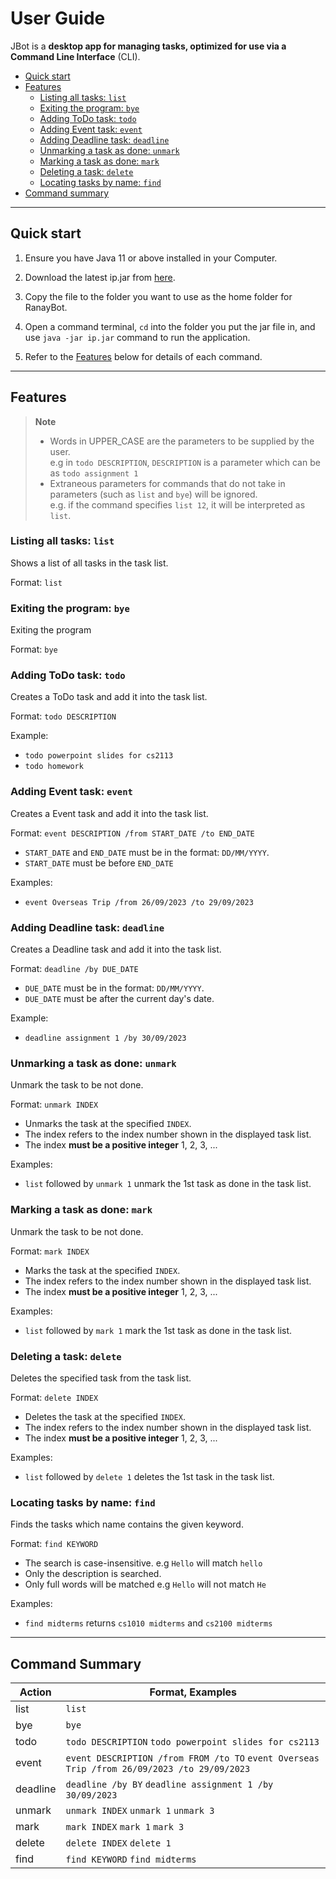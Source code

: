 # User Guide

JBot is a **desktop app for managing tasks, optimized for use via a Command Line Interface** (CLI).

-  [Quick start](#quick-start)
-  [Features](#features)
    -  [Listing all tasks: `list`](#listing-all-tasks-list)
    -  [Exiting the program: `bye`](#exiting-the-program-bye)
    -  [Adding ToDo task: `todo`](#adding-todo-task-todo)
    -  [Adding Event task: `event`](#adding-event-task-event)
    -  [Adding Deadline task: `deadline`](#adding-deadline-task-deadline)
    -  [Unmarking a task as done: `unmark`](#unmarking-a-task-as-done-unmark)
    -  [Marking a task as done: `mark`](#marking-a-task-as-done-mark)
    -  [Deleting a task: `delete`](#deleting-a-task-delete)
    -  [Locating tasks by name: `find`](#locating-tasks-by-name-find)
-  [Command summary](#command-summary)

***

## Quick start
1. Ensure you have Java 11 or above installed in your Computer.

2. Download the latest ip.jar from [here](https://github.com/sRanay/ip/releases).

3. Copy the file to the folder you want to use as the home folder for RanayBot.

4. Open a command terminal, `cd` into the folder you put the jar file in, and use `java -jar ip.jar` command to run the application.

5. Refer to the [Features](#features) below for details of each command.

***

## Features
> **Note**  
> - Words in UPPER_CASE are the parameters to be supplied by the user.<br>
e.g in `todo DESCRIPTION`, `DESCRIPTION` is a parameter which can be as `todo assignment 1`
> - Extraneous parameters for commands that do not take in parameters (such as `list` and `bye`) will be ignored.<br>
e.g. if the command specifies `list 12`, it will be interpreted as `list`.

### Listing all tasks: `list`

Shows a list of all tasks in the task list.

Format: `list`

### Exiting the program: `bye`

Exiting the program

Format: `bye`

### Adding ToDo task: `todo`

Creates a ToDo task and add it into the task list.

Format: `todo DESCRIPTION`

Example:

- `todo powerpoint slides for cs2113`
- `todo homework`

### Adding Event task: `event`

Creates a Event task and add it into the task list.

Format: `event DESCRIPTION /from START_DATE /to END_DATE`

- `START_DATE` and `END_DATE` must be in the format: `DD/MM/YYYY`.
- `START_DATE` must be before `END_DATE`

Examples:
- `event Overseas Trip /from 26/09/2023 /to 29/09/2023`

### Adding Deadline task: `deadline`

Creates a Deadline task and add it into the task list.

Format: `deadline /by DUE_DATE`

- `DUE_DATE` must be in the format: `DD/MM/YYYY`.
- `DUE_DATE` must be after the current day's date.

Example: 
- `deadline assignment 1 /by 30/09/2023`

### Unmarking a task as done: `unmark`

Unmark the task to be not done.

Format: `unmark INDEX`

- Unmarks the task at the specified `INDEX`.
- The index refers to the index number shown in the displayed task list.
- The index **must be a positive integer** 1, 2, 3, ...

Examples:
- `list` followed by `unmark 1` unmark the 1st task as done in the task list.

### Marking a task as done: `mark`

Unmark the task to be not done.

Format: `mark INDEX`

- Marks the task at the specified `INDEX`.
- The index refers to the index number shown in the displayed task list.
- The index **must be a positive integer** 1, 2, 3, ...

Examples:
- `list` followed by `mark 1` mark the 1st task as done in the task list.

### Deleting a task: `delete`

Deletes the specified task from the task list.

Format: `delete INDEX`

- Deletes the task at the specified `INDEX`.
- The index refers to the index number shown in the displayed task list.
- The index **must be a positive integer** 1, 2, 3, ...

Examples:
- `list` followed by `delete 1` deletes the 1st task in the task list.

### Locating tasks by name: `find`

Finds the tasks which name contains the given keyword.

Format: `find KEYWORD`

- The search is case-insensitive. e.g `Hello` will match `hello`
- Only the description is searched.
- Only full words will be matched e.g `Hello` will not match `He`

Examples:
- `find midterms` returns `cs1010 midterms` and `cs2100 midterms`

***

## Command Summary

| Action   | Format, Examples                                                                            |
|----------|---------------------------------------------------------------------------------------------|
| list     | `list`                                                                                      |
| bye      | `bye`                                                                                       |
| todo     | `todo DESCRIPTION` `todo powerpoint slides for cs2113`                                      |
| event    | `event DESCRIPTION /from FROM /to TO` `event Overseas Trip /from 26/09/2023 /to 29/09/2023` |
| deadline | `deadline /by BY` `deadline assignment 1 /by 30/09/2023`                                    |
| unmark   | `unmark INDEX` `unmark 1` `unmark 3`                                                        |
| mark     | `mark INDEX` `mark 1` `mark 3`                                                              |
| delete   | `delete INDEX` `delete 1`                                                                   |
| find     | `find KEYWORD` `find midterms`                                                              |

